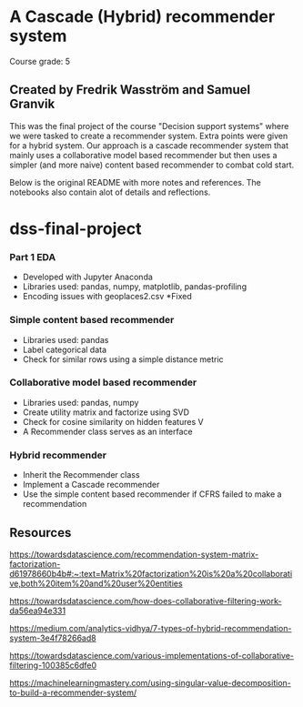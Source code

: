 # A Cascade (Hybrid) recommender system
Course grade: 5
## Created by Fredrik Wasström and Samuel Granvik

This was the final project of the course "Decision support systems" where we were tasked to create a recommender system. Extra points were given for a hybrid system. Our approach is a cascade recommender system that mainly uses a collaborative model based recommender but then uses a simpler (and more naive) content based recommender to combat cold start.

Below is the original README with more notes and references. The notebooks also contain alot of details and reflections.

# dss-final-project

### Part 1 EDA
- Developed with Jupyter Anaconda
- Libraries used: pandas, numpy, matplotlib, pandas-profiling
- Encoding issues with geoplaces2.csv *Fixed
### Simple content based recommender
- Libraries used: pandas
- Label categorical data
- Check for similar rows using a simple distance metric
### Collaborative model based recommender
- Libraries used: pandas, numpy
- Create utility matrix and factorize using SVD
- Check for cosine similarity on hidden features V
- A Recommender class serves as an interface
### Hybrid recommender
- Inherit the Recommender class
- Implement a Cascade recommender
- Use the simple content based recommender if CFRS failed to make a recommendation 
## Resources
https://towardsdatascience.com/recommendation-system-matrix-factorization-d61978660b4b#:~:text=Matrix%20factorization%20is%20a%20collaborative,both%20item%20and%20user%20entities

https://towardsdatascience.com/how-does-collaborative-filtering-work-da56ea94e331

https://medium.com/analytics-vidhya/7-types-of-hybrid-recommendation-system-3e4f78266ad8

https://towardsdatascience.com/various-implementations-of-collaborative-filtering-100385c6dfe0

https://machinelearningmastery.com/using-singular-value-decomposition-to-build-a-recommender-system/
